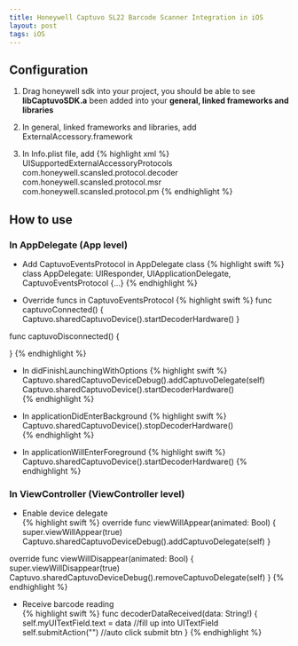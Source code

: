```yaml
---
title: Honeywell Captuvo SL22 Barcode Scanner Integration in iOS
layout: post
tags: iOS
---
```



## **Configuration**
1. Drag honeywell sdk into your project, you should be able to see **libCaptuvoSDK.a** been added into your **general, linked frameworks and libraries**

2. In general, linked frameworks and libraries, add ExternalAccessory.framework

3. In Info.plist file, add
{% highlight xml %}
    <key>UISupportedExternalAccessoryProtocols</key>
    <array>
        <string>com.honeywell.scansled.protocol.decoder</string>
        <string>com.honeywell.scansled.protocol.msr</string>
        <string>com.honeywell.scansled.protocol.pm</string>
    </array>
{% endhighlight %}

## **How to use**

### **In AppDelegate** (App level) 
- Add CaptuvoEventsProtocol in AppDelegate class
{% highlight swift %}
class AppDelegate: UIResponder, UIApplicationDelegate, CaptuvoEventsProtocol {...}
{% endhighlight %}

- Override funcs in CaptuvoEventsProtocol
{% highlight swift %}
func captuvoConnected() {
    Captuvo.sharedCaptuvoDevice().startDecoderHardware()
}

func captuvoDisconnected() {

}
{% endhighlight %}

- In didFinishLaunchingWithOptions
{% highlight swift %}
Captuvo.sharedCaptuvoDeviceDebug().addCaptuvoDelegate(self)
Captuvo.sharedCaptuvoDevice().startDecoderHardware()    
{% endhighlight %}

- In applicationDidEnterBackground
{% highlight swift %}
Captuvo.sharedCaptuvoDevice().stopDecoderHardware()    
{% endhighlight %}

- In applicationWillEnterForeground
{% highlight swift %}
Captuvo.sharedCaptuvoDevice().startDecoderHardware()
{% endhighlight %}

### **In ViewController** (ViewController level) 
- Enable device delegate  
{% highlight swift %}
override func viewWillAppear(animated: Bool) {
    super.viewWillAppear(true)
    Captuvo.sharedCaptuvoDeviceDebug().addCaptuvoDelegate(self)
}

override func viewWillDisappear(animated: Bool) {
    super.viewWillDisappear(true)
    Captuvo.sharedCaptuvoDeviceDebug().removeCaptuvoDelegate(self)
}
{% endhighlight %}

- Receive barcode reading   
{% highlight swift %}
func decoderDataReceived(data: String!) {
    self.myUITextField.text = data //fill up into UITextField
    self.submitAction("")   //auto click submit btn
}
{% endhighlight %} 




